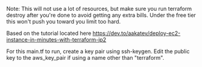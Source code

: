 Note: This will not use a lot of resources, but make sure you run terraform destroy after you're done to avoid getting any extra bills. Under the free tier this won't push you toward you limit too hard. 

Based on the tutorial located here https://dev.to/aakatev/deploy-ec2-instance-in-minutes-with-terraform-ip2

For this main.tf to run, create a key pair using ssh-keygen. Edit the public key to the aws_key_pair if using a name other than "terraform".